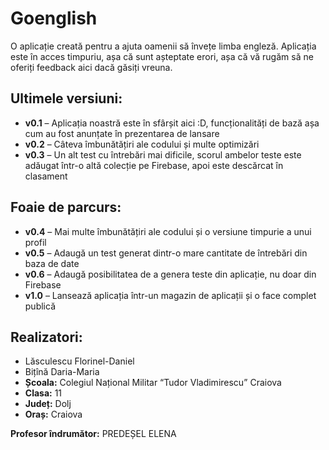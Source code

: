 # Goenglish

O aplicație creată pentru a ajuta oamenii să învețe limba engleză. Aplicația este în acces timpuriu, așa că sunt așteptate erori, așa că vă rugăm să ne oferiți feedback aici dacă găsiți vreuna.

## Ultimele versiuni:
- **v0.1** – Aplicația noastră este în sfârșit aici :D, funcționalități de bază așa cum au fost anunțate în prezentarea de lansare
- **v0.2** – Câteva îmbunătățiri ale codului și multe optimizări
- **v0.3** – Un alt test cu întrebări mai dificile, scorul ambelor teste este adăugat într-o altă colecție pe Firebase, apoi este descărcat în clasament

## Foaie de parcurs:
- **v0.4** – Mai multe îmbunătățiri ale codului și o versiune timpurie a unui profil
- **v0.5** – Adaugă un test generat dintr-o mare cantitate de întrebări din baza de date
- **v0.6** – Adaugă posibilitatea de a genera teste din aplicație, nu doar din Firebase
- **v1.0** – Lansează aplicația într-un magazin de aplicații și o face complet publică

## Realizatori:
- Lăsculescu Florinel-Daniel
- Bițînă Daria-Maria
- **Școala:** Colegiul Național Militar “Tudor Vladimirescu” Craiova  
- **Clasa:** 11  
- **Județ:** Dolj  
- **Oraș:** Craiova  

**Profesor îndrumător:** PREDEȘEL ELENA
